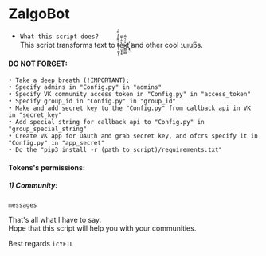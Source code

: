 # ZalgoBot
* `What this script does?`  
    This script transforms text to t̷̤̦̰̫͓͕͗͌ͦ̓͛̋ͥè̴̠̤͓͕̠͒̇̆̋x͍͇͖̻̍ͯ͛͌̇t҉͕͉̮ and other cool ʇɥıuƃs.




 #### DO NOT FORGET:
    • Take a deep breath (!IMPORTANT);
    • Specify admins in "Config.py" in "admins"
    • Specify VK community access token in "Config.py" in "access_token"
    • Specify group_id in "Config.py" in "group_id"
    • Make and add secret key to the "Config.py" from callback api in VK in "secret_key"
    • Add special string for callback api to "Config.py" in "group_special_string"
    • Create VK app for OAuth and grab secret key, and ofcrs specify it in "Config.py" in "app_secret"
    • Do the "pip3 install -r (path_to_script)/requirements.txt"
     

 #### Tokens's permissions:  
##### 1) Community:
    messages  

 That's all what I have to say.  
Hope that this script will help you with your communities.

 Best regards `icYFTL`
